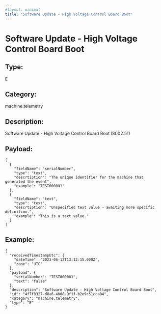 ```yaml
---
#layout: minimal
title: "Software Update - High Voltage Control Board Boot"
---
```


# Software Update - High Voltage Control Board Boot

## Type:

E

## Category:

machine.telemetry

## Description: 

Software Update - High Voltage Control Board Boot (8002.51)

## Payload:

```
[
  {
    "fieldName": "serialNumber",
    "type": "text",
    "descrtiption": "The unique identifier for the machine that generated the event",
    "example": "TEST000001"
  },
  {
    "fieldName": "text",
    "type": "text",
    "descrtiption": "Unspecified text value - awaiting more specific definition.",
    "example": "This is a text value."
  }
]
```

## Example:

```
{
  "receivedTimestampUtc": {
    "dateTime": "2023-06-12T13:12:15.000Z",
    "zone": "UTC"
  },
  "payload": {
    "serialNumber": "TEST000001",
    "text": "false"
  },
  "description": "Software Update - High Voltage Control Board Boot",
  "id": "4f7f8327-d8a6-4b08-9f1f-b2e9c51cca84",
  "category": "machine.telemetry",
  "type": "E"
}
```
